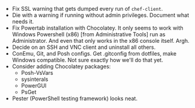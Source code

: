 * Fix SSL warning that gets dumped every run of `chef-client`.
* Die with a warning if running without admin privileges. Document what needs it.
* Fix Powertab installation with Chocolatey. It only seems to work with Windows Powershell (x86) [from Administrative Tools] run as Administrator. And even that only works in the x86 console itself. Argh.
* Decide on an SSH and VNC client and uninstall all others.
* ConEmu, Git, and Posh configs. Get .gitconfig from dotfiles, make Windows compatible. Not sure exactly how we'll do that yet.
* Consider adding Chocolatey packages:
    * Posh-VsVars
    * sysinterals
    * PowerGUI
    * PsGet
* Pester (PowerShell testing framework) looks neat.
